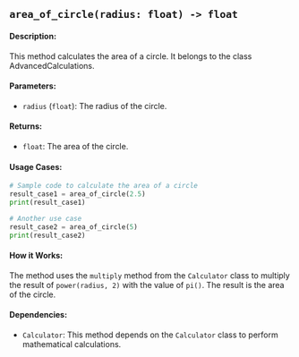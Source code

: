 ## `area_of_circle(radius: float) -> float`

#### Description:
This method calculates the area of a circle. It belongs to the class AdvancedCalculations.

#### Parameters:
- `radius` (`float`): The radius of the circle.

#### Returns:
- `float`: The area of the circle.

#### Usage Cases:

```python
# Sample code to calculate the area of a circle
result_case1 = area_of_circle(2.5)
print(result_case1)

# Another use case
result_case2 = area_of_circle(5)
print(result_case2)
```

#### How it Works:
The method uses the `multiply` method from the `Calculator` class to multiply the result of `power(radius, 2)` with the value of `pi()`. The result is the area of the circle.

#### Dependencies:
- `Calculator`: This method depends on the `Calculator` class to perform mathematical calculations.
